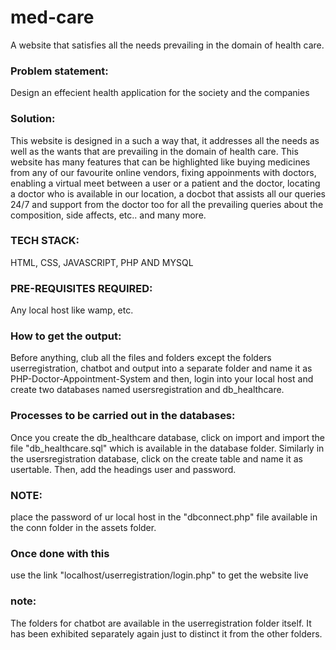 # med-care
A website that satisfies all the needs prevailing in the domain of health care.
### Problem statement:
Design an effecient health application for the society and the companies
### Solution: 
This website is designed in a such a way that, it addresses all the needs as well as the wants that are prevailing in the domain of health care. This website has many features that can be highlighted like buying medicines from any of our favourite online vendors, fixing appoinments with doctors, enabling a virtual meet between a user or a patient and the doctor, locating a doctor who is available in our location, a docbot that assists all our queries 24/7 and support from the doctor too for all the prevailing queries about the composition, side affects, etc.. and many more.
### TECH STACK: 
HTML, CSS, JAVASCRIPT, PHP AND MYSQL
### PRE-REQUISITES REQUIRED: 
Any local host like wamp, etc.
### How to get the output: 
Before anything, club all the files and folders except the folders userregistration, chatbot and output into a separate folder and name it as PHP-Doctor-Appointment-System and then, login into your local host and create two databases named usersregistration and db_healthcare.
### Processes to be carried out in the databases:
Once you create the db_healthcare database, click on import and import the file "db_healthcare.sql" which is available in the database folder. Similarly in the usersregistration database, click on the create table and name it as usertable. Then, add the headings user and password.
### NOTE:
place the password of ur local host in the "dbconnect.php" file available in the conn folder in the assets folder.
### Once done with this
use the link "localhost/userregistration/login.php" to get the website live
### note: 
The folders for chatbot are available in the userregistration folder itself. It has been exhibited separately again just to distinct it from the other folders.

